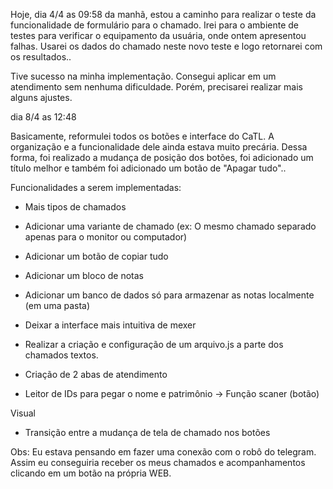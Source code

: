 Hoje, dia 4/4 as 09:58 da manhã, estou a caminho para realizar o teste da funcionalidade de formulário para o chamado. Irei para o ambiente de testes para verificar o equipamento da usuária, onde ontem apresentou falhas. Usarei os dados do chamado neste novo teste e logo retornarei com os resultados..

Tive sucesso na minha implementação. Consegui aplicar em um atendimento sem nenhuma dificuldade. Porém, precisarei realizar mais alguns ajustes.



dia  8/4 as 12:48

Basicamente, reformulei todos os botões e interface do CaTL. A organização e a funcionalidade dele ainda estava muito precária. Dessa forma, foi realizado a mudança de posição dos botões, foi adicionado um título melhor e também foi adicionado um botão de "Apagar tudo"..

Funcionalidades a serem implementadas:

- Mais tipos de chamados
- Adicionar uma variante de chamado (ex: O mesmo chamado separado apenas para o monitor ou computador)
- Adicionar um botão de copiar tudo 
- Adicionar um bloco de notas
- Adicionar um banco de dados só para armazenar as notas localmente (em uma pasta)
- Deixar a interface mais intuitiva de mexer
- Realizar a criação e configuração de um arquivo.js a parte dos chamados textos.

- Criação de 2 abas de atendimento

- Leitor de IDs para pegar o nome e patrimônio -> Função scaner (botão)


Visual
- Transição entre a mudança de tela de chamado nos botões


Obs:  Eu estava pensando em fazer uma conexão com o robô do telegram. Assim eu conseguiria receber os meus chamados e acompanhamentos clicando em um botão na própria WEB.
